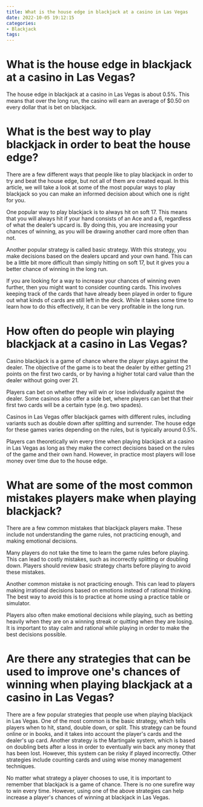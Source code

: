 ```yaml
---
title: What is the house edge in blackjack at a casino in Las Vegas 
date: 2022-10-05 19:12:15
categories:
- Blackjack
tags:
---
```



#  What is the house edge in blackjack at a casino in Las Vegas? 

The house edge in blackjack at a casino in Las Vegas is about 0.5%. This means that over the long run, the casino will earn an average of $0.50 on every dollar that is bet on blackjack.

#  What is the best way to play blackjack in order to beat the house edge? 

There are a few different ways that people like to play blackjack in order to try and beat the house edge, but not all of them are created equal. In this article, we will take a look at some of the most popular ways to play blackjack so you can make an informed decision about which one is right for you.

One popular way to play blackjack is to always hit on soft 17. This means that you will always hit if your hand consists of an Ace and a 6, regardless of what the dealer’s upcard is. By doing this, you are increasing your chances of winning, as you will be drawing another card more often than not.

Another popular strategy is called basic strategy. With this strategy, you make decisions based on the dealers upcard and your own hand. This can be a little bit more difficult than simply hitting on soft 17, but it gives you a better chance of winning in the long run.

If you are looking for a way to increase your chances of winning even further, then you might want to consider counting cards. This involves keeping track of the cards that have already been played in order to figure out what kinds of cards are still left in the deck. While it takes some time to learn how to do this effectively, it can be very profitable in the long run.

#  How often do people win playing blackjack at a casino in Las Vegas? 

Casino blackjack is a game of chance where the player plays against the dealer. The objective of the game is to beat the dealer by either getting 21 points on the first two cards, or by having a higher total card value than the dealer without going over 21. 

Players can bet on whether they will win or lose individually against the dealer. Some casinos also offer a side bet, where players can bet that their first two cards will be a certain type (e.g. two spades). 

Casinos in Las Vegas offer blackjack games with different rules, including variants such as double down after splitting and surrender. The house edge for these games varies depending on the rules, but is typically around 0.5%. 

Players can theoretically win every time when playing blackjack at a casino in Las Vegas as long as they make the correct decisions based on the rules of the game and their own hand. However, in practice most players will lose money over time due to the house edge.

#  What are some of the most common mistakes players make when playing blackjack? 

There are a few common mistakes that blackjack players make. These include not understanding the game rules, not practicing enough, and making emotional decisions.

Many players do not take the time to learn the game rules before playing. This can lead to costly mistakes, such as incorrectly splitting or doubling down. Players should review basic strategy charts before playing to avoid these mistakes.

Another common mistake is not practicing enough. This can lead to players making irrational decisions based on emotions instead of rational thinking. The best way to avoid this is to practice at home using a practice table or simulator.

Players also often make emotional decisions while playing, such as betting heavily when they are on a winning streak or quitting when they are losing. It is important to stay calm and rational while playing in order to make the best decisions possible.

#  Are there any strategies that can be used to improve one's chances of winning when playing blackjack at a casino in Las Vegas?

There are a few popular strategies that people use when playing blackjack in Las Vegas. One of the most common is the basic strategy, which tells players when to hit, stand, double down, or split. This strategy can be found online or in books, and it takes into account the player's cards and the dealer's up card. Another strategy is the Martingale system, which is based on doubling bets after a loss in order to eventually win back any money that has been lost. However, this system can be risky if played incorrectly. Other strategies include counting cards and using wise money management techniques.

No matter what strategy a player chooses to use, it is important to remember that blackjack is a game of chance. There is no one surefire way to win every time. However, using one of the above strategies can help increase a player's chances of winning at blackjack in Las Vegas.